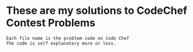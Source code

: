 # These are my solutions to CodeChef Contest Problems

	Each file name is the problem code on Code Chef
	The code is self explanatory more or less.